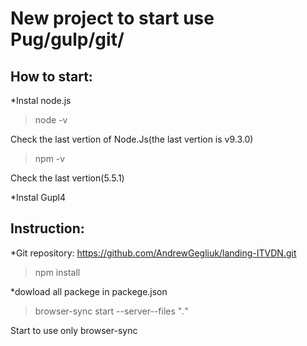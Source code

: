 # New project to start use Pug/gulp/git/

## How to start:

*Instal node.js
>node -v

Check the last vertion of Node.Js(the last vertion is v9.3.0)

>npm -v

Check the last vertion(5.5.1)

*Instal Gupl4

## Instruction:

*Git repository: https://github.com/AndrewGegliuk/landing-ITVDN.git

>npm install 

*dowload all packege in packege.json

>browser-sync start --server--files "*.*"

Start to use only browser-sync